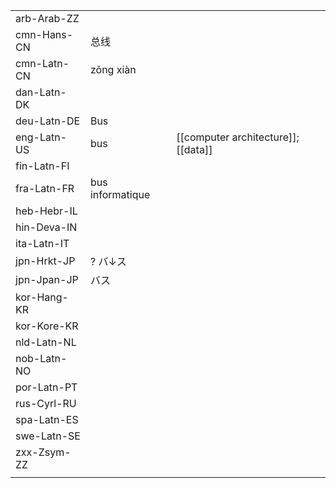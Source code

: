 | | | |
|-|-|-|
| arb-Arab-ZZ |  |  |
| cmn-Hans-CN | 总线 |  |
| cmn-Latn-CN | zǒng xiàn |  |
| dan-Latn-DK |  |  |
| deu-Latn-DE | Bus |  |
| eng-Latn-US | bus | [[computer architecture]]; [[data]] |
| fin-Latn-FI |  |  |
| fra-Latn-FR | bus informatique |  |
| heb-Hebr-IL |  |  |
| hin-Deva-IN |  |  |
| ita-Latn-IT |  |  |
| jpn-Hrkt-JP | ? バ↓ス |  |
| jpn-Jpan-JP | バス |  |
| kor-Hang-KR |  |  |
| kor-Kore-KR |  |  |
| nld-Latn-NL |  |  |
| nob-Latn-NO |  |  |
| por-Latn-PT |  |  |
| rus-Cyrl-RU |  |  |
| spa-Latn-ES |  |  |
| swe-Latn-SE |  |  |
| zxx-Zsym-ZZ |  |  |
|  |  |  |
